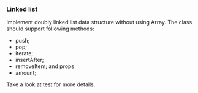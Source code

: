 ### Linked list

Implement doubly linked list data structure without using Array. The class should support following methods:

* push;
* pop;
* iterate;
* insertAfter;
* removeItem;
and props
* amount;

Take a look at test for more details.